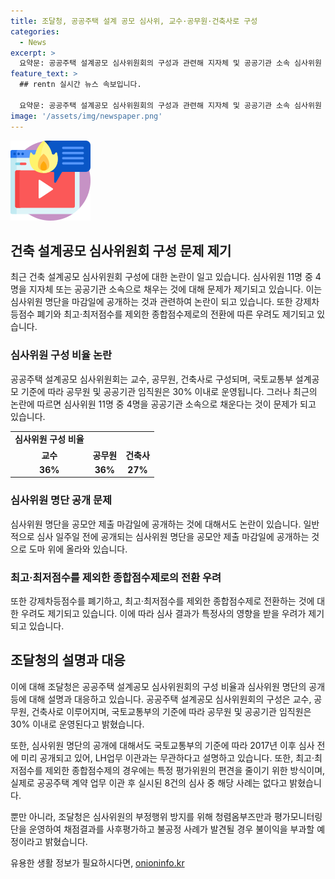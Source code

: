 ```yaml
---
title: 조달청, 공공주택 설계 공모 심사위, 교수·공무원·건축사로 구성
categories:
  - News
excerpt: >
  요약문: 공공주택 설계공모 심사위원회의 구성과 관련해 지자체 및 공공기관 소속 심사위원 비율에 대한 논란이 있다. 특히, 심사위원 명단의 공개 시기와 강제차등점수 폐기로 인한 영향에 대한 우려가 제기되고 있다. 이에 대해 조달청은 건축사의 참여 가능성과 심사위원 부정행위 방지를 위한 대책을 소개하며, 관련 문의처를 안내하고 있다. (150자)
feature_text: >
  ## rentn 실시간 뉴스 속보입니다.

  요약문: 공공주택 설계공모 심사위원회의 구성과 관련해 지자체 및 공공기관 소속 심사위원 비율에 대한 논란이 있다. 특히, 심사위원 명단의 공개 시기와 강제차등점수 폐기로 인한 영향에 대한 우려가 제기되고 있다. 이에 대해 조달청은 건축사의 참여 가능성과 심사위원 부정행위 방지를 위한 대책을 소개하며, 관련 문의처를 안내하고 있다. (150자)
image: '/assets/img/newspaper.png'
---
```


<p><img src="/assets/img/news.png" alt="rentncar 속보" /></p>

<h2 data-ke-size="size26">건축 설계공모 심사위원회 구성 문제 제기</h2>

<p data-ke-size="size16">최근 건축 설계공모 심사위원회 구성에 대한 논란이 일고 있습니다. 심사위원 11명 중 4명을 지자체 또는 공공기관 소속으로 채우는 것에 대해 문제가 제기되고 있습니다. 이는 심사위원 명단을 마감일에 공개하는 것과 관련하여 논란이 되고 있습니다. 또한 강제차등점수 폐기와 최고·최저점수를 제외한 종합점수제로의 전환에 따른 우려도 제기되고 있습니다.</p>

<h3>심사위원 구성 비율 논란</h3>

<p data-ke-size="size16">공공주택 설계공모 심사위원회는 교수, 공무원, 건축사로 구성되며, 국토교통부 설계공모 기준에 따라 공무원 및 공공기관 임직원은 30% 이내로 운영됩니다. 그러나 최근의 논란에 따르면 심사위원 11명 중 4명을 공공기관 소속으로 채운다는 것이 문제가 되고 있습니다.</p>

<table>
    <tr>
        <td style="text-align: center; height: 17px;"><b>심사위원 구성 비율</b></td>
    </tr>
    <tr>
        <td style="text-align: center; height: 17px;"><b>교수</b></td>
        <td style="text-align: center; height: 17px;"><b>공무원</b></td>
        <td style="text-align: center; height: 17px;"><b>건축사</b></td>
    </tr>
    <tr>
        <td style="text-align: center; height: 17px;"><b>36%</b></td>
        <td style="text-align: center; height: 17px;"><b>36%</b></td>
        <td style="text-align: center; height: 17px;"><b>27%</b></td>
    </tr>
</table>

<h3>심사위원 명단 공개 문제</h3>

<p data-ke-size="size16">심사위원 명단을 공모안 제출 마감일에 공개하는 것에 대해서도 논란이 있습니다. 일반적으로 심사 일주일 전에 공개되는 심사위원 명단을 공모안 제출 마감일에 공개하는 것으로 도마 위에 올라와 있습니다.</p>

<h3>최고·최저점수를 제외한 종합점수제로의 전환 우려</h3>

<p data-ke-size="size16">또한 강제차등점수를 폐기하고, 최고·최저점수를 제외한 종합점수제로 전환하는 것에 대한 우려도 제기되고 있습니다. 이에 따라 심사 결과가 특정사의 영향을 받을 우려가 제기되고 있습니다.</p>

<h2 data-ke-size="size26">조달청의 설명과 대응</h2>

<p data-ke-size="size16">이에 대해 조달청은 공공주택 설계공모 심사위원회의 구성 비율과 심사위원 명단의 공개 등에 대해 설명과 대응하고 있습니다. 공공주택 설계공모 심사위원회의 구성은 교수, 공무원, 건축사로 이루어지며, 국토교통부의 기준에 따라 공무원 및 공공기관 임직원은 30% 이내로 운영된다고 밝혔습니다.</p>

<p data-ke-size="size16">또한, 심사위원 명단의 공개에 대해서도 국토교통부의 기준에 따라 2017년 이후 심사 전에 미리 공개되고 있어, LH업무 이관과는 무관하다고 설명하고 있습니다. 또한, 최고·최저점수를 제외한 종합점수제의 경우에는 특정 평가위원의 편견을 줄이기 위한 방식이며, 실제로 공공주택 계약 업무 이관 후 실시된 8건의 심사 중 해당 사례는 없다고 밝혔습니다.</p>

<p data-ke-size="size16">뿐만 아니라, 조달청은 심사위원의 부정행위 방지를 위해 청렴옴부즈만과 평가모니터링단을 운영하여 채점결과를 사후평가하고 불공정 사례가 발견될 경우 불이익을 부과할 예정이라고 밝혔습니다.</p>
유용한 생활 정보가 필요하시다면, <a href="https://onioninfo.kr" rel="dofollow">onioninfo.kr</a>


